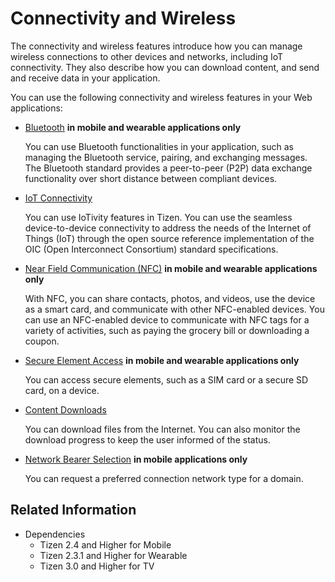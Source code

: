 # Connectivity and Wireless

The connectivity and wireless features introduce how you can manage wireless connections to other devices and networks, including IoT connectivity. They also describe how you can download content, and send and receive data in your application.

You can use the following connectivity and wireless features in your Web applications:

- [Bluetooth](./bluetooth.md) **in mobile and wearable applications only**

  You can use Bluetooth functionalities in your application, such as managing the Bluetooth service, pairing, and exchanging messages. The Bluetooth standard provides a peer-to-peer (P2P) data exchange functionality over short distance between compliant devices.

- [IoT Connectivity](./iotcon.md)

  You can use IoTivity features in Tizen. You can use the seamless device-to-device connectivity to address the needs of the Internet of Things (IoT) through the open source reference implementation of the OIC (Open Interconnect Consortium) standard specifications.

- [Near Field Communication (NFC)](./nfc.md) **in mobile and wearable applications only**

  With NFC, you can share contacts, photos, and videos, use the device as a smart card, and communicate with other NFC-enabled devices. You can use an NFC-enabled device to communicate with NFC tags for a variety of activities, such as paying the grocery bill or downloading a coupon.

- [Secure Element Access](./secure-element.md) **in mobile and wearable applications only**

  You can access secure elements, such as a SIM card or a secure SD card, on a device.

- [Content Downloads](./download.md)

  You can download files from the Internet. You can also monitor the download progress to keep the user informed of the status.

- [Network Bearer Selection](./nbs.md) **in mobile applications only**

  You can request a preferred connection network type for a domain.


## Related Information
* Dependencies  
  - Tizen 2.4 and Higher for Mobile
  - Tizen 2.3.1 and Higher for Wearable
  - Tizen 3.0 and Higher for TV
